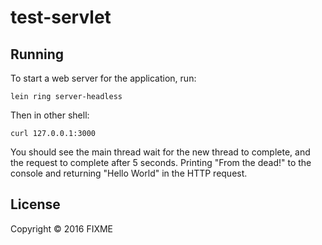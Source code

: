 # test-servlet

## Running

To start a web server for the application, run:

    lein ring server-headless
    
Then in other shell:
    
    curl 127.0.0.1:3000
    
You should see the main thread wait for the new thread to complete, and the request to complete after 5 seconds. Printing "From the dead!" to the console and returning "Hello World" in the HTTP request.

## License

Copyright © 2016 FIXME
